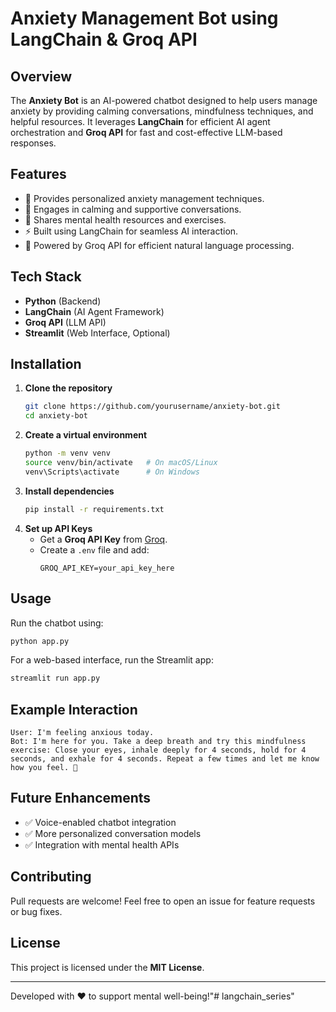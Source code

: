 # Anxiety Management Bot using LangChain & Groq API

## Overview
The **Anxiety Bot** is an AI-powered chatbot designed to help users manage anxiety by providing calming conversations, mindfulness techniques, and helpful resources. It leverages **LangChain** for efficient AI agent orchestration and **Groq API** for fast and cost-effective LLM-based responses.

## Features
- 🧘 Provides personalized anxiety management techniques.
- 💬 Engages in calming and supportive conversations.
- 📖 Shares mental health resources and exercises.
- ⚡ Built using LangChain for seamless AI interaction.
- 🚀 Powered by Groq API for efficient natural language processing.

## Tech Stack
- **Python** (Backend)
- **LangChain** (AI Agent Framework)
- **Groq API** (LLM API)
- **Streamlit** (Web Interface, Optional)

## Installation
1. **Clone the repository**
   ```bash
   git clone https://github.com/yourusername/anxiety-bot.git
   cd anxiety-bot
   ```
2. **Create a virtual environment**
   ```bash
   python -m venv venv
   source venv/bin/activate   # On macOS/Linux
   venv\Scripts\activate      # On Windows
   ```
3. **Install dependencies**
   ```bash
   pip install -r requirements.txt
   ```
4. **Set up API Keys**
   - Get a **Groq API Key** from [Groq](https://groq.com/).
   - Create a `.env` file and add:
     ```env
     GROQ_API_KEY=your_api_key_here
     ```

## Usage
Run the chatbot using:
```bash
python app.py
```
For a web-based interface, run the Streamlit app:
```bash
streamlit run app.py
```

## Example Interaction
```
User: I'm feeling anxious today.
Bot: I'm here for you. Take a deep breath and try this mindfulness exercise: Close your eyes, inhale deeply for 4 seconds, hold for 4 seconds, and exhale for 4 seconds. Repeat a few times and let me know how you feel. 💙
```

## Future Enhancements
- ✅ Voice-enabled chatbot integration
- ✅ More personalized conversation models
- ✅ Integration with mental health APIs

## Contributing
Pull requests are welcome! Feel free to open an issue for feature requests or bug fixes.

## License
This project is licensed under the **MIT License**.

---
Developed with ❤️ to support mental well-being!"# langchain_series" 
